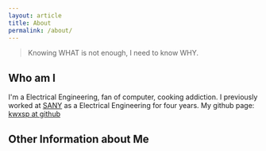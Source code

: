 ```yaml
---
layout: article
title: About
permalink: /about/
---
```


> Knowing WHAT is not enough, I need to know WHY.


## Who am I

I'm a Electrical Engineering, fan of computer, cooking addiction.
I previously worked at [SANY](http://www.sanygroup.com) as a Electrical Engineering for four years. 
My github page: [kwxsp at github](https://github.com/kwxsp)

## Other Information about Me
